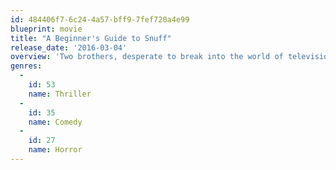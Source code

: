 ```yaml
---
id: 484406f7-6c24-4a57-bff9-7fef720a4e99
blueprint: movie
title: "A Beginner's Guide to Snuff"
release_date: '2016-03-04'
overview: 'Two brothers, desperate to break into the world of television and film, decide to enter a horror movie contest. And what could be more horrifying than the elusive snuff film?'
genres:
  -
    id: 53
    name: Thriller
  -
    id: 35
    name: Comedy
  -
    id: 27
    name: Horror
---
```

